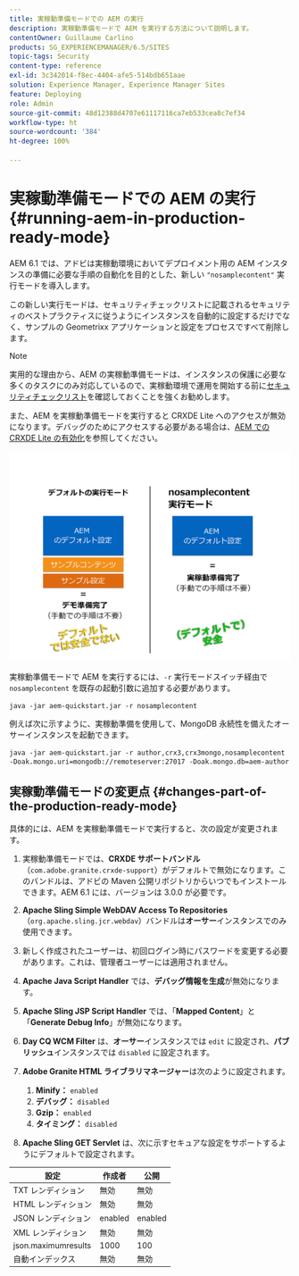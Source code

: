 ```yaml
---
title: 実稼動準備モードでの AEM の実行
description: 実稼動準備モードで AEM を実行する方法について説明します。
contentOwner: Guillaume Carlino
products: SG_EXPERIENCEMANAGER/6.5/SITES
topic-tags: Security
content-type: reference
exl-id: 3c342014-f8ec-4404-afe5-514bdb651aae
solution: Experience Manager, Experience Manager Sites
feature: Deploying
role: Admin
source-git-commit: 48d12388d4707e61117116ca7eb533cea8c7ef34
workflow-type: ht
source-wordcount: '384'
ht-degree: 100%

---
```


# 実稼動準備モードでの AEM の実行{#running-aem-in-production-ready-mode}

AEM 6.1 では、アドビは実稼動環境においてデプロイメント用の AEM インスタンスの準備に必要な手順の自動化を目的とした、新しい `"nosamplecontent"` 実行モードを導入します。

この新しい実行モードは、セキュリティチェックリストに記載されるセキュリティのベストプラクティスに従うようにインスタンスを自動的に設定するだけでなく、サンプルの Geometrixx アプリケーションと設定をプロセスですべて削除します。

>[!NOTE]
>
>実用的な理由から、AEM の実稼動準備モードは、インスタンスの保護に必要な多くのタスクにのみ対応しているので、実稼動環境で運用を開始する前に[セキュリティチェックリスト](/help/sites-administering/security-checklist.md)を確認しておくことを強くお勧めします。
>
>また、AEM を実稼動準備モードを実行すると CRXDE Lite へのアクセスが無効になります。デバッグのためにアクセスする必要がある場合は、[AEM での CRXDE Lite の有効化](/help/sites-administering/enabling-crxde-lite.md)を参照してください。

![chlimage_1-83](assets/chlimage_1-83a.png)

実稼動準備モードで AEM を実行するには、`-r` 実行モードスイッチ経由で `nosamplecontent` を既存の起動引数に追加する必要があります。

```shell
java -jar aem-quickstart.jar -r nosamplecontent
```

例えば次に示すように、実稼動準備を使用して、MongoDB 永続性を備えたオーサーインスタンスを起動できます。

```shell
java -jar aem-quickstart.jar -r author,crx3,crx3mongo,nosamplecontent -Doak.mongo.uri=mongodb://remoteserver:27017 -Doak.mongo.db=aem-author
```

## 実稼動準備モードの変更点 {#changes-part-of-the-production-ready-mode}

具体的には、AEM を実稼動準備モードで実行すると、次の設定が変更されます。

1. 実稼動準備モードでは、**CRXDE サポートバンドル**（`com.adobe.granite.crxde-support`）がデフォルトで無効になります。このバンドルは、アドビの Maven 公開リポジトリからいつでもインストールできます。AEM 6.1 には、バージョンは 3.0.0 が必要です。

1. **Apache Sling Simple WebDAV Access To Repositories**（`org.apache.sling.jcr.webdav`）バンドルは&#x200B;**オーサー**&#x200B;インスタンスでのみ使用できます。

1. 新しく作成されたユーザーは、初回ログイン時にパスワードを変更する必要があります。これは、管理者ユーザーには適用されません。
1. **Apache Java Script Handler** では、**デバッグ情報を生成**&#x200B;が無効になります。

1. **Apache Sling JSP Script Handler** では、「**Mapped Content**」と「**Generate Debug Info**」が無効になります。

1. **Day CQ WCM Filter** は、**オーサー**&#x200B;インスタンスでは `edit` に設定され、**パブリッシュ**&#x200B;インスタンスでは `disabled` に設定されます。

1. **Adobe Granite HTML ライブラリマネージャー**&#x200B;は次のように設定されます。

   1. **Minify：** `enabled`
   1. **デバッグ：** `disabled`
   1. **Gzip：** `enabled`
   1. **タイミング：** `disabled`

1. **Apache Sling GET Servlet** は、次に示すセキュアな設定をサポートするようにデフォルトで設定されます。

| **設定** | **作成者** | **公開** |
|---|---|---|
| TXT レンディション | 無効 | 無効 |
| HTML レンディション | 無効 | 無効 |
| JSON レンディション | enabled | enabled |
| XML レンディション | 無効 | 無効 |
| json.maximumresults | 1000 | 100 |
| 自動インデックス | 無効 | 無効 |
